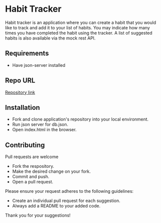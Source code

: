 # Habit Tracker
Habit tracker is an application where you can create a habit that you would like to track and add it to your list of habits. You may indicate how many times you have completed the habit using the tracker. A list of suggested habits is also available via the mock rest API.  

## Requirements
* Have json-server installed 

## Repo URL 
[Repository link](https://github.com/jordanprimas/Project-phase-1)

## Installation
* Fork and clone application's repository into your local environment.  
* Run json server for db.json. 
* Open index.html in the browser.

## Contributing 
Pull requests are welcome
* Fork the respository. 
* Make the desired change on your fork.
* Commit and push. 
* Open a pull request. 

Please ensure your request adheres to the following guidelines:
* Create an individual pull request for each suggestion.
* Always add a README to your added code. 

Thank you for your suggestions!
